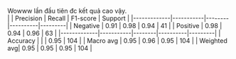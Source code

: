 Wowww lần đầu tiên đc kết quả cao vậy.  
|             | Precision | Recall | F1-score | Support |
|-------------|-----------|--------|----------|---------|
| Negative    |   0.91    |  0.98  |   0.94   |   41    |
| Positive    |   0.98    |  0.94  |   0.96   |   63    |
|-------------|-----------|--------|----------|---------|
| Accuracy    |           |        |   0.95   |  104    |
| Macro avg   |   0.95    |  0.96  |   0.95   |  104    |
| Weighted avg|   0.95    |  0.95  |   0.95   |  104    |
